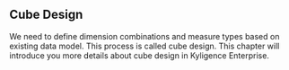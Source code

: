 ## Cube Design

We need to define dimension combinations and measure types based on existing data model. This process is called cube design. This chapter will introduce you more details about cube design in Kyligence Enterprise. 
